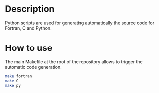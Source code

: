 # Description

Python scripts are used for generating automatically the source code for Fortran, C and Python.

# How to use

The main Makefile at the root of the repository allows to trigger the automatic code generation.

```bash
make fortran
make C
make py
```
